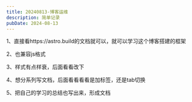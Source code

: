 ```yaml
---
title: 20240813-博客运维
description: 简单记录
pubDate: 2024-08-13
---
```


1、直接看https://astro.build的文档就可以，就可以学习这个博客搭建的框架

2、也兼容js格式

3、样式有点样衰，后面看看改下

4、想分系列写文档，后面看看看看是加标签，还是tab切换

5、把自己的学习的总结也写出来，形成文档
